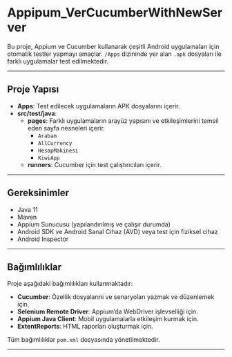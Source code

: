 ﻿# Appipum_VerCucumberWithNewServer

Bu proje, Appium ve Cucumber kullanarak çeşitli Android uygulamaları için otomatik testler yapmayı amaçlar. `/Apps` dizininde yer alan `.apk` dosyaları ile farklı uygulamalar test edilmektedir.

---

## Proje Yapısı

- **Apps**: Test edilecek uygulamaların APK dosyalarını içerir.
- **src/test/java**:
    - **pages**: Farklı uygulamaların arayüz yapısını ve etkileşimlerini temsil eden sayfa nesneleri içerir.
        - `Arabam`
        - `AllCurrency`
        - `HesapMakinesi`
        - `KiwiApp`
    - **runners**: Cucumber için test çalıştırıcıları içerir.

---

## Gereksinimler

- Java 11
- Maven
- Appium Sunucusu (yapılandırılmış ve çalışır durumda)
- Android SDK ve Android Sanal Cihaz (AVD) veya test için fiziksel cihaz
- Android Inspector 
---

## Bağımlılıklar

Proje aşağıdaki bağımlılıkları kullanmaktadır:

- **Cucumber**: Özellik dosyalarını ve senaryoları yazmak ve düzenlemek için.
- **Selenium Remote Driver**: Appium’da WebDriver işlevselliği için.
- **Appium Java Client**: Mobil uygulamalarla etkileşim kurmak için.
- **ExtentReports**: HTML raporları oluşturmak için.

Tüm bağımlılıklar `pom.xml` dosyasında yönetilmektedir.

---

 
    
 
